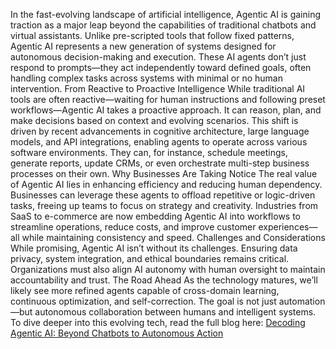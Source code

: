 
In the fast-evolving landscape of artificial intelligence, Agentic AI is gaining traction as a major leap beyond the capabilities of traditional chatbots and virtual assistants. Unlike pre-scripted tools that follow fixed patterns, Agentic AI represents a new generation of systems designed for autonomous decision-making and execution.
These AI agents don’t just respond to prompts—they act independently toward defined goals, often handling complex tasks across systems with minimal or no human intervention.
From Reactive to Proactive Intelligence
While traditional AI tools are often reactive—waiting for human instructions and following preset workflows—Agentic AI takes a proactive approach. It can reason, plan, and make decisions based on context and evolving scenarios.
This shift is driven by recent advancements in cognitive architecture, large language models, and API integrations, enabling agents to operate across various software environments. They can, for instance, schedule meetings, generate reports, update CRMs, or even orchestrate multi-step business processes on their own.
Why Businesses Are Taking Notice
The real value of Agentic AI lies in enhancing efficiency and reducing human dependency. Businesses can leverage these agents to offload repetitive or logic-driven tasks, freeing up teams to focus on strategy and creativity.
Industries from SaaS to e-commerce are now embedding Agentic AI into workflows to streamline operations, reduce costs, and improve customer experiences—all while maintaining consistency and speed.
Challenges and Considerations
While promising, Agentic AI isn’t without its challenges. Ensuring data privacy, system integration, and ethical boundaries remains critical. Organizations must also align AI autonomy with human oversight to maintain accountability and trust.
The Road Ahead
As the technology matures, we’ll likely see more refined agents capable of cross-domain learning, continuous optimization, and self-correction. The goal is not just automation—but autonomous collaboration between humans and intelligent systems.
To dive deeper into this evolving tech, read the full blog here:
<a href="https://agamitechnologies.com/blog/decoding-agentic-ai-beyond-chatbots-to-autonomous-action">Decoding Agentic AI: Beyond Chatbots to Autonomous Action</a>

